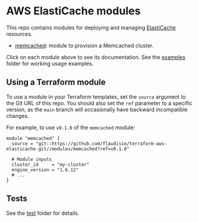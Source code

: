 # AWS ElastiCache modules

This repo contains modules for deploying and managing [ElastiCache](https://docs.aws.amazon.com/elasticache/index.html)
resources.

- [memcached](modules/memcached): module to provision a Memcached cluster.

Click on each module above to see its documentation. See the [examples](examples) folder for working usage examples.

## Using a Terraform module

To use a module in your Terraform templates, set the `source` argument to the Git URL of this repo. You should also set
the `ref` parameter to a specific version, as the `main` branch will occasionally have backward incompatible changes.

For example, to use `v0.1.0` of the `memcached` module:

```hcl
module "memcached" {
  source = "git::https://github.com/flaudisio/terraform-aws-elasticache.git//modules/memcached?ref=v0.1.0"

  # Module inputs
  cluster_id     = "my-cluster"
  engine_version = "1.6.12"
  # ...
}
```

## Tests

See the [test](test) folder for details.
